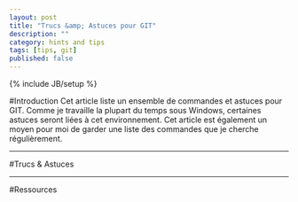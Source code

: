 ```yaml
---
layout: post
title: "Trucs &amp; Astuces pour GIT"
description: ""
category: hints and tips
tags: [tips, git]
published: false
---
```

{% include JB/setup %}

#Introduction
Cet article liste un ensemble de commandes et astuces pour GIT. Comme je travaille la plupart du temps sous Windows, certaines astuces seront liées à cet environnement.
Cet article est également un moyen pour moi de garder une liste des commandes que je cherche régulièrement.

---------------------------------------
#Trucs & Astuces


---------------------------------------
#Ressources